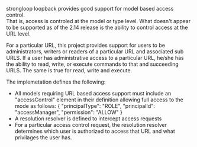 strongloop loopback provides good support for model based access control.  
That is, access is controled at the model or type level. What doesn't appear
to be supported as of the 2.14 release is the ability to control access
at the URL level.    

For a particular URL, this project provides support for users to be
administrators, writers or readers of a particular URL and associated 
sub URLS.  If a user has administrative access to a particular URL, he/she
has the ability to read, write, or execute commands to that and succeeding
URLS.  The same is true for read, write and execute.

The implemetation defines the following:
- All models requiring URL based access support must include an "accessControl"
element in their definition allowing full access to the mode as follows:
    {
      "principalType": "ROLE",
      "principalId": "accessManager",
      "permission": "ALLOW"
    }
- A resolution resolver is defined to intercept access requests
- For a particular access control request, the resolution resolver
determines which user is authorized to access that URL and what 
privilages the user has. 



